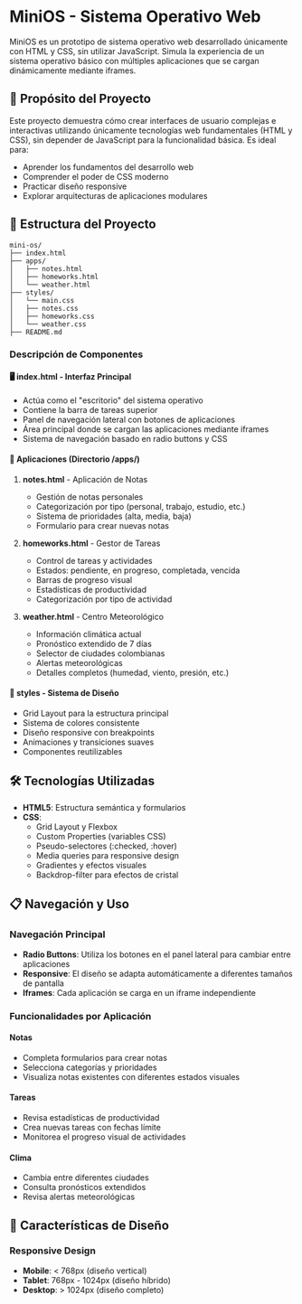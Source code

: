 # MiniOS - Sistema Operativo Web

MiniOS es un prototipo de sistema operativo web desarrollado únicamente con HTML y CSS, sin utilizar JavaScript. Simula la experiencia de un sistema operativo básico con múltiples aplicaciones que se cargan dinámicamente mediante iframes.

## 🎯 Propósito del Proyecto

Este proyecto demuestra cómo crear interfaces de usuario complejas e interactivas utilizando únicamente tecnologías web fundamentales (HTML y CSS), sin depender de JavaScript para la funcionalidad básica. Es ideal para:

- Aprender los fundamentos del desarrollo web
- Comprender el poder de CSS moderno
- Practicar diseño responsive
- Explorar arquitecturas de aplicaciones modulares

## 📁 Estructura del Proyecto

```
mini-os/
├── index.html
├── apps/ 
│   ├── notes.html
│   ├── homeworks.html 
│   └── weather.html
├── styles/
│   └── main.css 
│   ├── notes.css 
│   ├── homeworks.css 
│   └── weather.css  
├── README.md 
```

### Descripción de Componentes

#### 🖥️ **index.html** - Interfaz Principal
- Actúa como el "escritorio" del sistema operativo
- Contiene la barra de tareas superior
- Panel de navegación lateral con botones de aplicaciones
- Área principal donde se cargan las aplicaciones mediante iframes
- Sistema de navegación basado en radio buttons y CSS

#### 📱 **Aplicaciones (Directorio /apps/)**

1. **notes.html** - Aplicación de Notas
   - Gestión de notas personales
   - Categorización por tipo (personal, trabajo, estudio, etc.)
   - Sistema de prioridades (alta, media, baja)
   - Formulario para crear nuevas notas

2. **homeworks.html** - Gestor de Tareas
   - Control de tareas y actividades
   - Estados: pendiente, en progreso, completada, vencida
   - Barras de progreso visual
   - Estadísticas de productividad
   - Categorización por tipo de actividad

3. **weather.html** - Centro Meteorológico
   - Información climática actual
   - Pronóstico extendido de 7 días
   - Selector de ciudades colombianas
   - Alertas meteorológicas
   - Detalles completos (humedad, viento, presión, etc.)

#### 🎨 **styles** - Sistema de Diseño
- Grid Layout para la estructura principal
- Sistema de colores consistente
- Diseño responsive con breakpoints
- Animaciones y transiciones suaves
- Componentes reutilizables

## 🛠️ Tecnologías Utilizadas

- **HTML5**: Estructura semántica y formularios
- **CSS**: 
  - Grid Layout y Flexbox
  - Custom Properties (variables CSS)
  - Pseudo-selectores (:checked, :hover)
  - Media queries para responsive design
  - Gradientes y efectos visuales
  - Backdrop-filter para efectos de cristal

## 📋 Navegación y Uso

### Navegación Principal
- **Radio Buttons**: Utiliza los botones en el panel lateral para cambiar entre aplicaciones
- **Responsive**: El diseño se adapta automáticamente a diferentes tamaños de pantalla
- **Iframes**: Cada aplicación se carga en un iframe independiente

### Funcionalidades por Aplicación

#### Notas
- Completa formularios para crear notas
- Selecciona categorías y prioridades
- Visualiza notas existentes con diferentes estados visuales

#### Tareas
- Revisa estadísticas de productividad
- Crea nuevas tareas con fechas límite
- Monitorea el progreso visual de actividades

#### Clima
- Cambia entre diferentes ciudades
- Consulta pronósticos extendidos
- Revisa alertas meteorológicas

## 🎨 Características de Diseño

### Responsive Design
- **Mobile**: < 768px (diseño vertical)
- **Tablet**: 768px - 1024px (diseño híbrido)
- **Desktop**: > 1024px (diseño completo)
